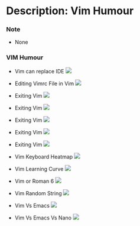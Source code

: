 # Description: Vim Humour

### Note
* None

### VIM Humour
* Vim can replace IDE
![](images/vim-can-replace-ide.jpg)

* Editing Vimrc File in Vim
![](images/vim-editing-vimrc.jpg)

* Exiting Vim 
![](images/vim-exit-gibberish.jpg)

* Exiting Vim 
![](images/vim-exit.jpg)

* Exiting Vim 
![](images/vim-exit-lady-gaga.jpg)

* Exiting Vim 
![](images/vim-exit-maze.jpg)

* Exiting Vim 
![](images/vim-exit-oreilly.jpg)

* Vim Keyboard Heatmap
![](images/vim-keyboard-heat-map.jpg)

* Vim Learning Curve
![](images/vim-learning-curve.jpg)

* Vim or Roman 6
![](images/vim-or-roman-six.jpg)

* Vim Random String
![](images/vim-random-string.jpg)

* Vim Vs Emacs
![](images/vim-vs-emacs.jpg)

* Vim Vs Emacs Vs Nano
![](images/vim-vs-emacs-vs-nano.jpg)
